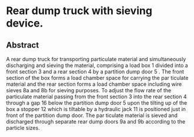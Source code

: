 # Rear dump truck with sieving device.

## Abstract
A rear dump truck for transporting particulate material and simultaneously discharging and sieving the material, comprising a load box 1 divided into a front section 3 and a rear section 4 by a partition dump door 5 . The front section of the box forms a load chamber space for carrying the par ticulate material and the rear section forms a load chamber space including wire sieves 8a and 8b for sieving purposes. To adjust the flow rate of the particulate material passing from the front section 3 into the rear section 4 through a gap 16 below the partition dump door 5 upon the tilting up of the box a stopper 12 which is tiltable by a hydraulic jack 11 is positioned just in front of the partition dump door. The par ticulate material is sieved and discharged through separate rear dump doors 9a and 9b according to the particle sizes.